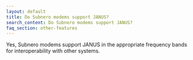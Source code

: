 ```yaml
---
layout: default
title: Do Subnero modems support JANUS?
search_content: Do Subnero modems support JANUS?
faq_section: other-features
---
```


Yes, Subnero modems support JANUS in the appropriate frequency bands for interoperability with other systems.
